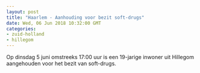 ```yaml
---
layout: post
title: "Haarlem - Aanhouding voor bezit soft-drugs"
date: Wed, 06 Jun 2018 10:32:00 GMT
categories: 
- zuid-holland 
- hillegom 
---
```


Op dinsdag 5 juni omstreeks 17:00 uur is een 19-jarige inwoner uit Hillegom aangehouden voor het bezit van soft-drugs.
